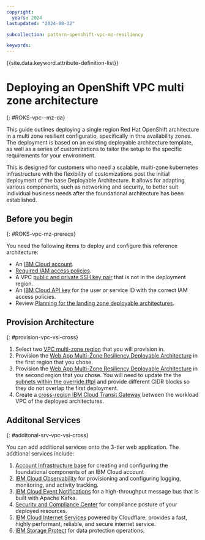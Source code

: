 ```yaml
---
copyright:
  years: 2024
lastupdated: "2024-08-22"

subcollection: pattern-openshift-vpc-mz-resiliency

keywords:
---
```

{{site.data.keyword.attribute-definition-list}}

# Deploying an OpenShift VPC multi zone architecture

{: #ROKS-vpc--mz-da}

This guide outlines deploying a single region Red Hat OpenShift architecture in a multi zone resilient configuratio, specifically in thre availability zones. The deployment is based on an existing deployable architecture template, as well as a series of customizations to tailor the setup to the specific requirements for your environment.

This is designed for customers who need a scalable, multi-zone kubernetes infrastructure with the flexibility of customizations post the initial deployment of the base Deployable Architecture. It allows for adapting various components, such as networking and security, to better suit individual business needs after the foundational architecture has been established.

## Before you begin
{: #ROKS-vpc-mz-prereqs}

You need the following items to deploy and configure this reference architecture:

* An [IBM Cloud account](https://cloud.ibm.com/registration).
* [Required IAM access policies](https://github.com/terraform-ibm-modules/terraform-ibm-web-app-mzr-da/tree/main/solutions/e2e#required-iam-access-policies).
* A VPC [public and private SSH key pair](https://cloud.ibm.com/docs/vpc?topic=vpc-ssh-keys&interface=ui) that is not in the deployment region.
* An [IBM Cloud API key](https://cloud.ibm.com/docs/account?topic=account-userapikey&interface=ui) for the user or service ID with the correct IAM access policies.
* Review [Planning for the landing zone deployable architectures](https://cloud.ibm.com/docs/secure-infrastructure-vpc?topic=secure-infrastructure-vpc-plan).

## Provision Architecture
{: #provision-vpc-vsi-cross}

1. Select two [VPC multi-zone region](https://cloud.ibm.com/docs/vpc?topic=vpc-creating-a-vpc-in-a-different-region&interface=cli) that you will provision in.
2. Provision the [Web App Multi-Zone Resiliency Deployable Architecture](https://cloud.ibm.com/catalog/7a4d68b4-cf8b-40cd-a3d1-f49aff526eb3/architecture/deploy-arch-ibm-web-app-mzr-75982e34-7b50-4945-96d9-4f686d669fc9-global) in the first region that you chose.
3. Provision the [Web App Multi-Zone Resiliency Deployable Architecture](https://cloud.ibm.com/catalog/7a4d68b4-cf8b-40cd-a3d1-f49aff526eb3/architecture/deploy-arch-ibm-web-app-mzr-75982e34-7b50-4945-96d9-4f686d669fc9-global) in the second region that you chose.  You will need to update the the [subnets within the override.tftpl](https://github.com/terraform-ibm-modules/terraform-ibm-web-app-mzr-da/blob/main/solutions/e2e/override.tftpl) and provide different CIDR blocks so they do not overlap the first deployment.
4. Create a [cross-region IBM Cloud Transit Gateway](https://cloud.ibm.com/docs/transit-gateway?topic=transit-gateway-ordering-transit-gateway&interface=ui) between the workload VPC of the deployed architectures.

## Additonal Services
{: #additonal-srv-vpc-vsi-cross}

You can add additional services onto the 3-tier web application.  The addtional services include:

1. [Account Infrastructure base](https://cloud.ibm.com/catalog/7a4d68b4-cf8b-40cd-a3d1-f49aff526eb3/architecture/deploy-arch-ibm-account-infra-base-63641cec-6093-4b4f-b7b0-98d2f4185cd6-global) for creating and configuring the foundational components of an IBM Cloud account
2. [IBM Cloud Observability](https://cloud.ibm.com/catalog/7a4d68b4-cf8b-40cd-a3d1-f49aff526eb3/architecture/deploy-arch-ibm-observability-a3137d28-79e0-479d-8a24-758ebd5a0eab-global) for provisioning and configuring logging, monitoring, and activity tracking.
3. [IBM Cloud Event Notifications](https://cloud.ibm.com/catalog/7a4d68b4-cf8b-40cd-a3d1-f49aff526eb3/architecture/deploy-arch-ibm-event-notifications-c7ac3ee6-4f48-4236-b974-b0cd8c624a46-global) for a high-throughput message bus that is built with Apache Kafka.
4. [Security and Compliance Center](https://cloud.ibm.com/catalog/7a4d68b4-cf8b-40cd-a3d1-f49aff526eb3/architecture/deploy-arch-ibm-scc-9423f9bc-1290-4c71-a9ac-01898bfa7ccc-global) for compliance posture of your deployed resources.
5. [IBM Cloud Internet Services](https://github.com/terraform-ibm-modules/terraform-ibm-cis) powered by Cloudflare, provides a fast, highly performant, reliable, and secure internet service.
6. [IBM Storage Protect](https://cloud.ibm.com/catalog/content/SPonIBMCloud-20c54034-d319-48c0-beb6-0b4adc54265c-global?catalog_query=aHR0cHM6Ly9jbG91ZC5pYm0uY29tL2NhdGFsb2c%2Fc2VhcmNoPXN0b3JhZ2UlMjUyMHByb3RlY3Qjc2VhcmNoX3Jlc3VsdHM%3D) for data protection operations.
